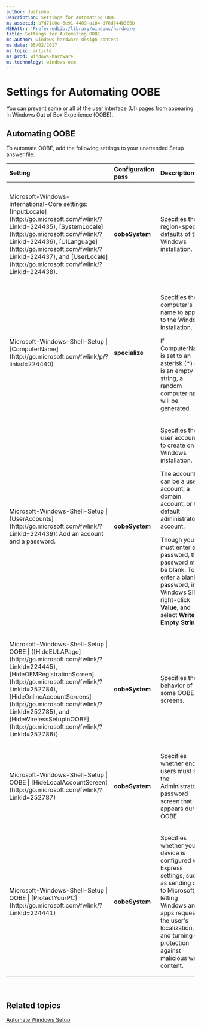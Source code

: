 ```yaml
---
author: Justinha
Description: Settings for Automating OOBE
ms.assetid: b7d71c0e-6e91-4409-a184-d76d744b386b
MSHAttr: 'PreferredLib:/library/windows/hardware'
title: Settings for Automating OOBE
ms.author: windows-hardware-design-content
ms.date: 05/02/2017
ms.topic: article
ms.prod: windows-hardware
ms.technology: windows-oem
---
```


# Settings for Automating OOBE


You can prevent some or all of the user interface (UI) pages from appearing in Windows Out of Box Experience (OOBE).

## <span id="Automating_OOBE"></span><span id="automating_oobe"></span><span id="AUTOMATING_OOBE"></span>Automating OOBE


To automate OOBE, add the following settings to your unattended Setup answer file:

<table>
<colgroup>
<col width="25%" />
<col width="25%" />
<col width="25%" />
<col width="25%" />
</colgroup>
<thead>
<tr class="header">
<th align="left">Setting</th>
<th align="left">Configuration pass</th>
<th align="left">Description</th>
<th align="left">Applies to</th>
</tr>
</thead>
<tbody>
<tr class="odd">
<td align="left"><p>Microsoft-Windows-International-Core settings: [InputLocale](http://go.microsoft.com/fwlink/?LinkId=224435), [SystemLocale](http://go.microsoft.com/fwlink/?LinkId=224436), [UILanguage](http://go.microsoft.com/fwlink/?LinkId=224437), and [UserLocale](http://go.microsoft.com/fwlink/?LinkId=224438).</p></td>
<td align="left"><p><strong>oobeSystem</strong></p></td>
<td align="left"><p>Specifies the region-specific defaults of the Windows installation.</p></td>
<td align="left"><p>Windows 10 for desktop editions (Home, Pro, Enterprise, and Education) and Windows Server 2016 Technical Preview </p></td>
</tr>
<tr class="even">
<td align="left"><p>Microsoft-Windows-Shell-Setup | [ComputerName](http://go.microsoft.com/fwlink/p/?linkid=224440)</p></td>
<td align="left"><p><strong>specialize</strong></p></td>
<td align="left"><p>Specifies the computer's name to apply to the Windows installation.</p>
<p>If ComputerName is set to an asterisk (*) or is an empty string, a random computer name will be generated.</p></td>
<td align="left"><p>Windows 10 for desktop editions and Windows Server 2016 Technical Preview </p></td>
</tr>
<tr class="odd">
<td align="left"><p>Microsoft-Windows-Shell-Setup | [UserAccounts](http://go.microsoft.com/fwlink/?LinkId=224439): Add an account and a password.</p></td>
<td align="left"><p><strong>oobeSystem</strong></p></td>
<td align="left"><p>Specifies the user accounts to create on the Windows installation.</p>
<p>The account can be a user account, a domain account, or the default administrator account.</p>
<p>Though you must enter a password, the password may be blank. To enter a blank password, in Windows SIM, right-click <strong>Value</strong>, and select <strong>Write Empty String</strong>.</p></td>
<td align="left"><p>Windows 10 for desktop editions and Windows Server 2016 Technical Preview </p></td>
</tr>
<tr class="even">
<td align="left"><p>Microsoft-Windows-Shell-Setup | OOBE | ([HideEULAPage](http://go.microsoft.com/fwlink/?LinkId=224445), [HideOEMRegistrationScreen](http://go.microsoft.com/fwlink/?LinkId=252784), [HideOnlineAccountScreens](http://go.microsoft.com/fwlink/?LinkId=252785), and [HideWirelessSetupInOOBE](http://go.microsoft.com/fwlink/?LinkId=252786))</p></td>
<td align="left"><p><strong>oobeSystem</strong></p></td>
<td align="left"><p>Specifies the behavior of some OOBE screens.</p></td>
<td align="left"><p>Windows 10 for desktop editions and Windows Server 2016 Technical Preview </p></td>
</tr>
<tr class="odd">
<td align="left"><p>Microsoft-Windows-Shell-Setup | OOBE | [HideLocalAccountScreen](http://go.microsoft.com/fwlink/?LinkId=252787)</p></td>
<td align="left"><p><strong>oobeSystem</strong></p></td>
<td align="left"><p>Specifies whether end users must set the Administrator password screen that appears during OOBE.</p></td>
<td align="left"><p>Windows Server 2016 Technical Preview  only</p></td>
</tr>
<tr class="even">
<td align="left"><p>Microsoft-Windows-Shell-Setup | OOBE | [ProtectYourPC](http://go.microsoft.com/fwlink/?LinkId=224441)</p></td>
<td align="left"><p><strong>oobeSystem</strong></p></td>
<td align="left"><p>Specifies whether your device is configured with Express settings, such as sending data to Microsoft, letting Windows and apps request the user's localization, and turning on protection against malicious web content.</p></td>
<td align="left"><p>Windows 10 for desktop editions and Windows Server 2016 Technical Preview </p></td>
</tr>
</tbody>
</table>

 

## <span id="related_topics"></span>Related topics


[Automate Windows Setup](automate-windows-setup.md)

 

 






